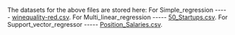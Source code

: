 The datasets for the above files are stored here:
For Simple_regression ----- [winequality-red.csv](https://github.com/user-attachments/files/21491368/winequality-red.csv).
For Multi_linear_regression ----- [50_Startups.csv](https://github.com/user-attachments/files/21491415/50_Startups.csv).
For Support_vector_regressor ----- [Position_Salaries.csv](https://github.com/user-attachments/files/21491428/Position_Salaries.csv).
